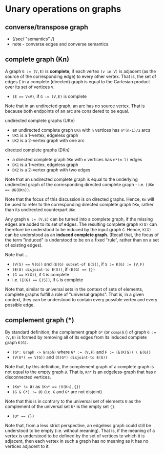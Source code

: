 
<!-- ======================================================================= -->
# Unary operations on graphs

<!-- ======================================================================= -->
## converse/transpose graph

* (/see/ "semantics" /)
* note - converse edges and converse semantics

<!-- ======================================================================= -->
## complete graph (Kn)

A graph `G := (V,E)` is **complete**, if each vertex `(v in V)` is adjacent
(as the source of the corresponding edge) to every other vertex. That is,
the set of edges `E` in a complete (directed) graph is equal to the Cartesian
product over its set of vertices `V`.

* `(E == V×V)`, if `G := (V,E)` is complete

Note that in an undirected graph, an arc has no source vertex.
That is because both endpoints of an arc are considered to be equal.

undirected complete graphs (UKn)

* an undirected complete graph `UKn` with `n` vertices has `n*(n-1)/2` arcs
* `UK1` is a 1-vertex, edgeless graph
* `UK2` is a 2-vertex graph with one arc

directed complete graphs (DKn)

* a directed complete graph `DKn` with `n` vertices has `n*(n-1)` edges
* `DK1` is a 1-vertex, edgeless graph
* `DK2` is a 2-vertex graph with two edges

Note that an undirected complete graph is equal to the underlying undirected
graph of the corresponding directed complete graph - i.e. `(UKn == UG(DKn))`.

Note that the focus of this discussion is on directed graphs. Hence, `Kn`
will be used to refer to the corresponding directed complete graph `DKn`,
rather than its undirected counterpart `UKn`.

Any graph `G := (V,E)` can be turned into a complete graph, if the missing
edges are added to its set of edges. The resulting complete graph `K(G)` can
therefore be understood to be induced by the input graph `G`. Hence, `K(G)`
can be understood as an **induced complete graph**. (Recall that, the focus
of the term "induced" is understood to be on a fixed "rule", rather than on
a set of existing edges).

Note that ...

* `(V(S) == V(G))` and `(E(G) subset-of E(S))`, if `S := K(G) := (V,F)`
* `(E(G) disjoint-to E(S))`, if `(E(G) == {})`
* `(G == K(G))`, if `G` is complete
* i.e. `(E(G) == E(S))`, if `G` is complete

Note that, similar to universal sets in the context of sets of elements,
complete graphs fulfill a role of "universal graphs". That is, in a given
context, they can be understood to contain every possible vertex and every
possible edge.

<!-- ======================================================================= -->
## complement graph (*)

By standard definition, the complement graph `G*` (or `comp(G)`) of graph
`G := (V,E)` is formed by removing all of its edges from its induced complete
graph `K(G)`.

* `(G*: Graph -> Graph)` where `G* := (V,F)` and `F := (E(K(G)) \ E(G))`
* `(V(G*) == V(G))` and `(E(G*) disjoint-to E(G))`

Note that, by this definition, the complement graph of a complete graph is not
equal to the empty graph `Ø`. That is, `Kn*` is an edgeless-graph that has `n`
disconnected vertices.

* `(Kn* != Ø)` as `(Kn* == (V(Kn),{})`
* `(G & G*) != Ø)` (i.e. `G` and `G*` are not disjoint)

Note that this is in contrary to the universal set of elements `U` as the
complement of the universal set `U*` is the empty set `{}`.

* `(U* == {})`

Note that, from a less strict perspective, an edgeless graph could still be
understood to be empty (i.e. without meaning). That is, if the meaning of
a vertex is understood to be defined by the set of vertices to which it is
adjacent, then each vertex in such a graph has no meaning as it has no
vertices adjacent to it.
